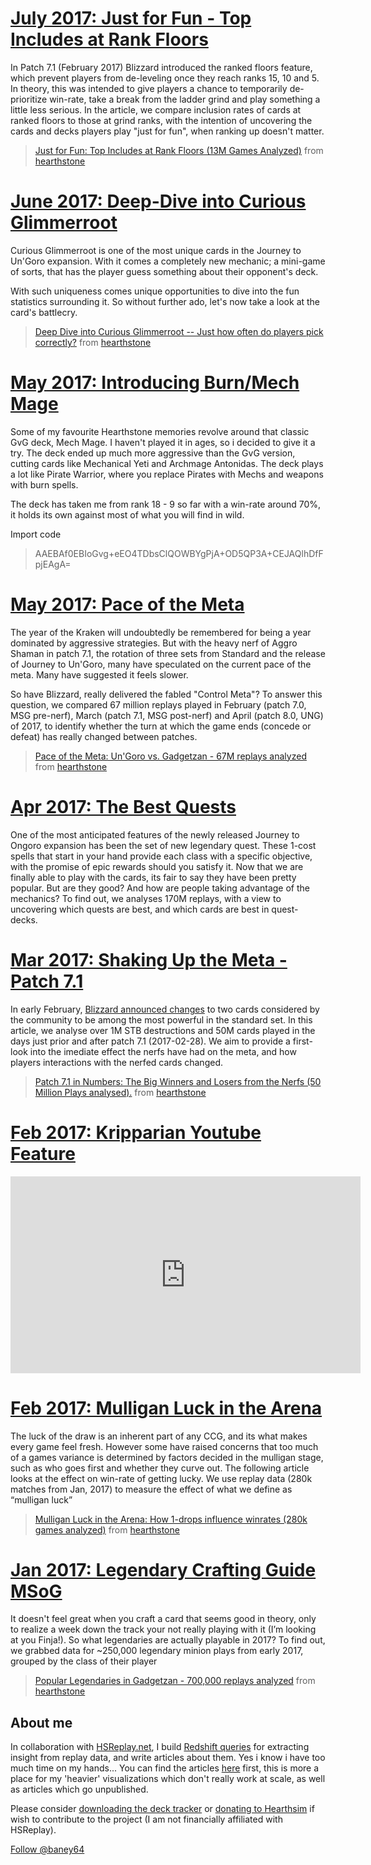 # [July 2017: Just for Fun - Top Includes at Rank Floors](https://hsreplay.net/articles/17/just-for-fun-top-includes-at-rank-floors) 

In Patch 7.1 (February 2017) Blizzard introduced the ranked floors feature, which prevent players from de-leveling once they reach ranks 15, 10 and 5. In theory, this was intended to give players a chance to temporarily de-prioritize win-rate, take a break from the ladder grind and play something a little less serious. In the article, we compare inclusion rates of cards at ranked floors to those at grind ranks, with the intention of uncovering the cards and decks players play "just for fun", when ranking up doesn't matter.

<blockquote class="reddit-card"><a href="https://www.reddit.com/r/hearthstone/comments/6n14zt/just_for_fun_top_includes_at_rank_floors_13m/?ref=share&ref_source=embed">Just for Fun: Top Includes at Rank Floors (13M Games Analyzed)</a> from <a href="http://www.reddit.com/r/hearthstone">hearthstone</a></blockquote>
<script async src="//embed.redditmedia.com/widgets/platform.js" charset="UTF-8"></script>

# [June 2017: Deep-Dive into Curious Glimmerroot](https://hsreplay.net/articles/16/deep-dive-into-curious-glimerroot)

Curious Glimmerroot is one of the most unique cards in the Journey to Un'Goro expansion. With it comes a completely new mechanic; a mini-game of sorts, that has the player guess something about their opponent's deck.

With such uniqueness comes unique opportunities to dive into the fun statistics surrounding it. So without further ado, let's now take a look at the card's battlecry.

<blockquote class="reddit-card" data-card-created="1497821769"><a href="https://www.reddit.com/r/hearthstone/comments/6i1o65/deep_dive_into_curious_glimmerroot_just_how_often/?ref=share&ref_source=embed">Deep Dive into Curious Glimmerroot -- Just how often do players pick correctly?</a> from <a href="http://www.reddit.com/r/hearthstone">hearthstone</a></blockquote>
<script async src="//embed.redditmedia.com/widgets/platform.js" charset="UTF-8"></script>

# [May 2017: Introducing Burn/Mech Mage](http://www.hearthpwn.com/decks/838944-70-wr-burn-mech-mage-guide)

Some of my favourite Hearthstone memories revolve around that classic GvG deck, Mech Mage. I haven't played it in ages, so i decided to give it a try. The deck ended up much more aggressive than the GvG version, cutting cards like Mechanical Yeti and Archmage Antonidas. The deck plays a lot like Pirate Warrior, where you replace Pirates with Mechs and weapons with burn spells.

The deck has taken me from rank 18 - 9 so far with a win-rate around 70%, it holds its own against most of what you will find in wild.

Import code
> AAEBAf0EBIoGvg+eEO4TDbsClQOWBYgPjA+OD5QP3A+CEJAQlhDfFpjEAgA=

# [May 2017: Pace of the Meta](https://hsreplay.net/articles/14/pace-of-the-meta-ungoro-vs-gadgetzan)

The year of the Kraken will undoubtedly be remembered for being a year dominated by aggressive strategies. But with the heavy nerf of Aggro Shaman in patch 7.1, the rotation of three sets from Standard and the release of Journey to Un'Goro, many have speculated on the current pace of the meta. Many have suggested it feels slower.

So have Blizzard, really delivered the fabled "Control Meta"? To answer this question, we compared 67 million replays played in February (patch 7.0, MSG pre-nerf), March (patch 7.1, MSG post-nerf) and April (patch 8.0, UNG) of 2017, to identify whether the turn at which the game ends (concede or defeat) has really changed between patches.

<blockquote class="reddit-card" data-card-created="1493866478" data-card-preview="0"><a href="https://www.reddit.com/r/hearthstone/comments/690iji/pace_of_the_meta_ungoro_vs_gadgetzan_67m_replays/?ref=share&ref_source=embed">Pace of the Meta: Un'Goro vs. Gadgetzan - 67M replays analyzed</a> from <a href="http://www.reddit.com/r/hearthstone">hearthstone</a></blockquote>
<script async src="//embed.redditmedia.com/widgets/platform.js" charset="UTF-8"></script>

# [Apr 2017: The Best Quests](https://rawgit.com/michaelBane/hearthstoneReports/master/HS04_Quests/quests.html)

One of the most anticipated features of the newly released Journey to Ongoro expansion has been the set of new legendary quest. These 1-cost spells that start in your hand provide each class with a specific objective, with the promise of epic rewards should you satisfy it. Now that we are finally able to play with the cards, its fair to say they have been pretty popular. But are they good? And how are people taking advantage of the mechanics? To find out, we analyses 170M replays, with a view to uncovering which quests are best, and which cards are best in quest-decks.

# [Mar 2017: Shaking Up the Meta - Patch 7.1](https://hsreplay.net/articles/5/shaking-meta-patch-71-numbers)

In early February, [Blizzard announced changes](https://www.reddit.com/r/hearthstone/comments/5u1ues/upcoming_balance_and_ranked_play_changes/?ref=search_posts) to two cards considered by the community to be among the most powerful in the standard set. In this article, we analyse over 1M STB destructions and 50M cards played in the days just prior and after patch 7.1 (2017-02-28). We aim to provide a first-look into the imediate effect the nerfs have had on the meta, and how players interactions with the nerfed cards changed.

<blockquote class="reddit-card" data-card-preview="0"><a href="https://www.reddit.com/r/hearthstone/comments/5z71rx/patch_71_in_numbers_the_big_winners_and_losers/?ref=share&ref_source=embed">Patch 7.1 in Numbers: The Big Winners and Losers from the Nerfs (50 Million Plays analysed).</a> from <a href="http://www.reddit.com/r/hearthstone">hearthstone</a></blockquote>
<script async src="//embed.redditmedia.com/widgets/platform.js" charset="UTF-8"></script>

# [Feb 2017: Kripparian Youtube Feature](https://www.youtube.com/watch?v=Yi4Ye6l7BQk&t)

<iframe width="560" height="315" src="https://www.youtube.com/embed/Yi4Ye6l7BQk?ecver=1" frameborder="0" allowfullscreen></iframe>

# [Feb 2017: Mulligan Luck in the Arena](https://hsreplay.net/articles/4/mulligan-luck-arena)

The luck of the draw is an inherent part of any CCG, and its what makes every game feel fresh. However some have raised concerns that too much of a games variance is determined by factors decided in the mulligan stage, such as who goes first and whether they curve out. The following article looks at the effect on win-rate of getting lucky. We use replay data (280k matches from Jan, 2017) to measure the effect of what we define as “mulligan luck”

<blockquote class="reddit-card"><a href="https://www.reddit.com/r/hearthstone/comments/5staog/mulligan_luck_in_the_arena_how_1drops_influence/?ref=share&ref_source=embed">Mulligan Luck in the Arena: How 1-drops influence winrates (280k games analyzed)</a> from <a href="http://www.reddit.com/r/hearthstone">hearthstone</a></blockquote>
<script async src="//embed.redditmedia.com/widgets/platform.js" charset="UTF-8"></script>

# [Jan 2017: Legendary Crafting Guide MSoG](https://hsreplay.net/articles/3/popular-legendaries-gadgetzan)

It doesn't feel great when you craft a card that seems good in theory, only to realize a week down the track your not really playing with it (I’m looking at you Finja!). So what legendaries are actually playable in 2017? To find out, we grabbed data for ~250,000 legendary minion plays from early 2017, grouped by the class of their player

<blockquote class="reddit-card"><a href="https://www.reddit.com/r/hearthstone/comments/5ozzr2/popular_legendaries_in_gadgetzan_700000_replays/?ref=share&ref_source=embed">Popular Legendaries in Gadgetzan - 700,000 replays analyzed</a> from <a href="http://www.reddit.com/r/hearthstone">hearthstone</a></blockquote>
<script async src="//embed.redditmedia.com/widgets/platform.js" charset="UTF-8"></script>

## About me

In collaboration with [HSReplay.net](https://hsreplay.net), I build [Redshift queries](https://github.com/HearthSim/hsredshift) for extracting insight from replay data, and write articles about them. Yes i know i have too much time on my hands... You can find the articles [here](https://hsreplay.net/articles/) first, this is more a place for my 'heavier' visualizations which don't really work at scale, as well as articles which go unpublished.

Please consider [downloading the deck tracker](https://hsreplay.net) or [donating to Hearthsim](https://github.com/HearthSim/HSTracker) if wish to contribute to the project (I am not financially affiliated with HSReplay).

<a href="https://twitter.com/baney64" class="twitter-follow-button" data-show-count="false">Follow @baney64</a><script async src="//platform.twitter.com/widgets.js" charset="utf-8"></script>

<style>
    #header_wrap {
    background-image: url(http://www.hearthstonetopdecks.com/wp-content/uploads/2017/02/ungoro-wallpaper005-1024x576.jpg);
    background-size: cover;
    background-position-y: center;}
</style>
